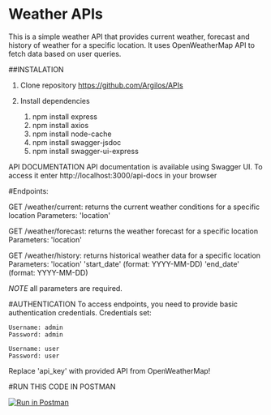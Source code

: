 # Weather APIs

This is a simple weather API that provides current weather, forecast and history of weather for a specific location.
It uses OpenWeatherMap API to fetch data based on user queries.

##INSTALATION
  1. Clone repository
      https://github.com/Argilos/APIs
      
  2. Install dependencies
     1. npm install express
     2. npm install axios
     3. npm install node-cache
     4. npm install swagger-jsdoc
     5. npm install swagger-ui-express

API DOCUMENTATION 
  API documentation is available using Swagger UI. To access it enter http://localhost:3000/api-docs in your browser
  

#Endpoints:

  GET /weather/current: returns the current weather conditions for a specific location
    Parameters: 'location' 
    
  GET /weather/forecast: returns the weather forecast for a specific location
    Parameters: 'location'
    
  GET /weather/history: returns historical weather data for a specific location
    Parameters: 'location'
                'start_date' (format: YYYY-MM-DD)
                'end_date' (format: YYYY-MM-DD)
                
 *NOTE* all parameters are required.
 
 #AUTHENTICATION
  To access endpoints, you need to provide basic authentication credentials.
  Credentials set: 
  
    Username: admin
    Password: admin
    
    Username: user
    Password: user
    

Replace 'api_key' with provided API from OpenWeatherMap!      



#RUN THIS CODE IN POSTMAN

[![Run in Postman](https://run.pstmn.io/button.svg)](https://god.gw.postman.com/run-collection/25029727-888b1274-0387-4da7-805a-6eeedd3e2f8a?action=collection%2Ffork&source=rip_markdown&collection-url=entityId%3D25029727-888b1274-0387-4da7-805a-6eeedd3e2f8a%26entityType%3Dcollection%26workspaceId%3D534afe19-ce8f-40a1-81fb-1ff669cd8f33)
    
    
    
    
    
                


      
    
